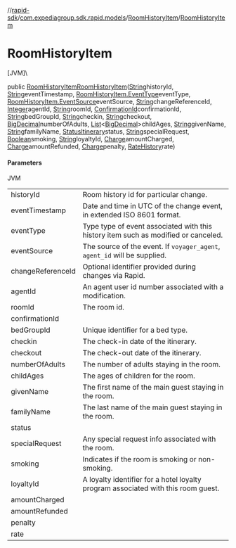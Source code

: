 //[rapid-sdk](../../../index.md)/[com.expediagroup.sdk.rapid.models](../index.md)/[RoomHistoryItem](index.md)/[RoomHistoryItem](-room-history-item.md)

# RoomHistoryItem

[JVM]\

public [RoomHistoryItem](index.md)[RoomHistoryItem](-room-history-item.md)([String](https://docs.oracle.com/javase/8/docs/api/java/lang/String.html)historyId, [String](https://docs.oracle.com/javase/8/docs/api/java/lang/String.html)eventTimestamp, [RoomHistoryItem.EventType](-event-type/index.md)eventType, [RoomHistoryItem.EventSource](-event-source/index.md)eventSource, [String](https://docs.oracle.com/javase/8/docs/api/java/lang/String.html)changeReferenceId, [Integer](https://docs.oracle.com/javase/8/docs/api/java/lang/Integer.html)agentId, [String](https://docs.oracle.com/javase/8/docs/api/java/lang/String.html)roomId, [ConfirmationId](../-confirmation-id/index.md)confirmationId, [String](https://docs.oracle.com/javase/8/docs/api/java/lang/String.html)bedGroupId, [String](https://docs.oracle.com/javase/8/docs/api/java/lang/String.html)checkin, [String](https://docs.oracle.com/javase/8/docs/api/java/lang/String.html)checkout, [BigDecimal](https://docs.oracle.com/javase/8/docs/api/java/math/BigDecimal.html)numberOfAdults, [List](https://docs.oracle.com/javase/8/docs/api/java/util/List.html)&lt;[BigDecimal](https://docs.oracle.com/javase/8/docs/api/java/math/BigDecimal.html)&gt;childAges, [String](https://docs.oracle.com/javase/8/docs/api/java/lang/String.html)givenName, [String](https://docs.oracle.com/javase/8/docs/api/java/lang/String.html)familyName, [StatusItinerary](../-status-itinerary/index.md)status, [String](https://docs.oracle.com/javase/8/docs/api/java/lang/String.html)specialRequest, [Boolean](https://docs.oracle.com/javase/8/docs/api/java/lang/Boolean.html)smoking, [String](https://docs.oracle.com/javase/8/docs/api/java/lang/String.html)loyaltyId, [Charge](../-charge/index.md)amountCharged, [Charge](../-charge/index.md)amountRefunded, [Charge](../-charge/index.md)penalty, [RateHistory](../-rate-history/index.md)rate)

#### Parameters

JVM

| | |
|---|---|
| historyId | Room history id for particular change. |
| eventTimestamp | Date and time in UTC of the change event, in extended ISO 8601 format. |
| eventType | Type type of event associated with this history item such as modified or canceled. |
| eventSource | The source of the event. If `voyager_agent`, `agent_id` will be supplied. |
| changeReferenceId | Optional identifier provided during changes via Rapid. |
| agentId | An agent user id number associated with a modification. |
| roomId | The room id. |
| confirmationId |
| bedGroupId | Unique identifier for a bed type. |
| checkin | The check-in date of the itinerary. |
| checkout | The check-out date of the itinerary. |
| numberOfAdults | The number of adults staying in the room. |
| childAges | The ages of children for the room. |
| givenName | The first name of the main guest staying in the room. |
| familyName | The last name of the main guest staying in the room. |
| status |
| specialRequest | Any special request info associated with the room. |
| smoking | Indicates if the room is smoking or non-smoking. |
| loyaltyId | A loyalty identifier for a hotel loyalty program associated with this room guest. |
| amountCharged |
| amountRefunded |
| penalty |
| rate |
